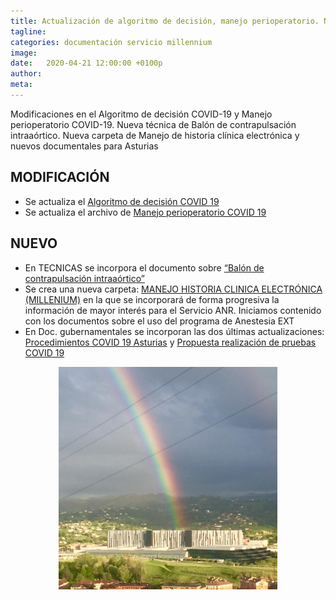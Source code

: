 ```yaml
---
title: Actualización de algoritmo de decisión, manejo perioperatorio. Nuevas técnicas y documentos gubernamentales
tagline: 
categories: documentación servicio millennium
image: 
date:   2020-04-21 12:00:00 +0100p
author: 
meta: 
---
```

Modificaciones en el Algoritmo de decisión COVID-19 y Manejo perioperatorio COVID-19. Nueva técnica de Balón de contrapulsación intraaórtico.
Nueva carpeta de Manejo de historia clínica electrónica y nuevos documentales para Asturias
<!--more-->
## MODIFICACIÓN
* Se actualiza el [Algoritmo de decisión COVID 19](https://drive.google.com/open?id=1Q3d4e5OTJNIABx3x33vavHCyhDWoGSxo)
* Se actualiza el archivo de [Manejo perioperatorio COVID 19](https://drive.google.com/open?id=1xOd71qoMVksNFs2mVernSaw4pjsjIQzU)

## NUEVO
* En TECNICAS se incorpora el documento sobre [“Balón de contrapulsación intraaórtico”](https://drive.google.com/open?id=1KfFfyccWejBxYWMQo1THLdsIaooXNuQ5)
* Se crea una nueva carpeta: [MANEJO HISTORIA CLINICA ELECTRÓNICA (MILLENIUM)](/paginas_servicio/#manejo-de-la-historia-cl%C3%ADnica-electrónica-millennium) en la que
se incorporará de forma progresiva la información de mayor interés para el Servicio ANR.
Iniciamos contenido con los documentos sobre el uso del programa de Anestesia EXT
* En Doc. gubernamentales se incorporan las dos últimas actualizaciones:
[Procedimientos COVID 19 Asturias](https://drive.google.com/open?id=1p302HAGdojJ1vKUpG73njD0JFBzhPUzr) y [Propuesta realización de pruebas COVID 19](https://drive.google.com/open?id=1CDivkT3baSbOuYFK-O7nYAQlT-I6KEqv)

<p style="text-align: center"><img width="350px" src="/assets/img/arcoiris_sobre_HUCA.jpeg" alt="Todo va a salir bien"/></p>
